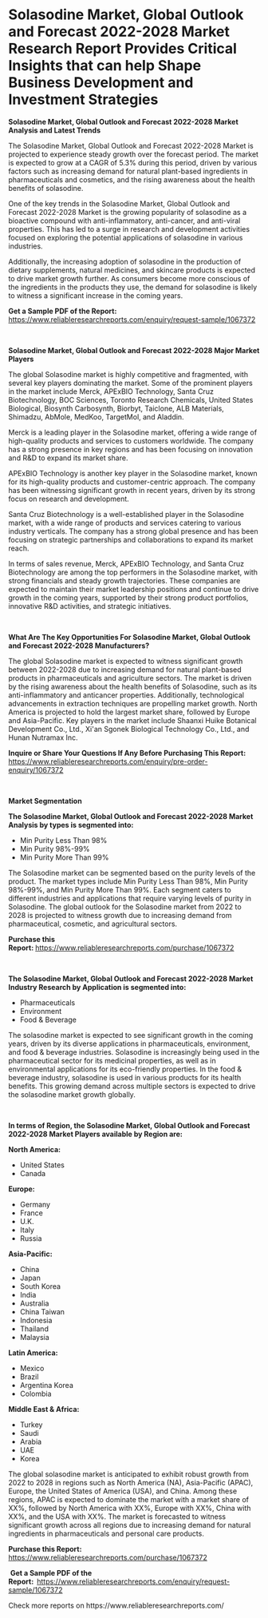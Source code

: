 <p><h1>Solasodine Market, Global Outlook and Forecast 2022-2028 Market Research Report Provides Critical Insights that can help Shape Business Development and Investment Strategies</h1></p><p><strong>Solasodine Market, Global Outlook and Forecast 2022-2028 Market Analysis and Latest Trends</strong></p>
<p><p>The Solasodine Market, Global Outlook and Forecast 2022-2028 Market is projected to experience steady growth over the forecast period. The market is expected to grow at a CAGR of 5.3% during this period, driven by various factors such as increasing demand for natural plant-based ingredients in pharmaceuticals and cosmetics, and the rising awareness about the health benefits of solasodine.</p><p>One of the key trends in the Solasodine Market, Global Outlook and Forecast 2022-2028 Market is the growing popularity of solasodine as a bioactive compound with anti-inflammatory, anti-cancer, and anti-viral properties. This has led to a surge in research and development activities focused on exploring the potential applications of solasodine in various industries.</p><p>Additionally, the increasing adoption of solasodine in the production of dietary supplements, natural medicines, and skincare products is expected to drive market growth further. As consumers become more conscious of the ingredients in the products they use, the demand for solasodine is likely to witness a significant increase in the coming years.</p></p>
<p><strong>Get a Sample PDF of the Report:&nbsp;</strong> <a href="https://www.reliableresearchreports.com/enquiry/request-sample/1067372">https://www.reliableresearchreports.com/enquiry/request-sample/1067372</a></p>
<p>&nbsp;</p>
<p><strong>Solasodine Market, Global Outlook and Forecast 2022-2028 Major Market Players</strong></p>
<p><p>The global Solasodine market is highly competitive and fragmented, with several key players dominating the market. Some of the prominent players in the market include Merck, APExBIO Technology, Santa Cruz Biotechnology, BOC Sciences, Toronto Research Chemicals, United States Biological, Biosynth Carbosynth, Biorbyt, Taiclone, ALB Materials, Shimadzu, AbMole, MedKoo, TargetMol, and Aladdin.</p><p>Merck is a leading player in the Solasodine market, offering a wide range of high-quality products and services to customers worldwide. The company has a strong presence in key regions and has been focusing on innovation and R&D to expand its market share.</p><p>APExBIO Technology is another key player in the Solasodine market, known for its high-quality products and customer-centric approach. The company has been witnessing significant growth in recent years, driven by its strong focus on research and development.</p><p>Santa Cruz Biotechnology is a well-established player in the Solasodine market, with a wide range of products and services catering to various industry verticals. The company has a strong global presence and has been focusing on strategic partnerships and collaborations to expand its market reach.</p><p>In terms of sales revenue, Merck, APExBIO Technology, and Santa Cruz Biotechnology are among the top performers in the Solasodine market, with strong financials and steady growth trajectories. These companies are expected to maintain their market leadership positions and continue to drive growth in the coming years, supported by their strong product portfolios, innovative R&D activities, and strategic initiatives.</p></p>
<p>&nbsp;</p>
<p><strong>What Are The Key Opportunities For Solasodine Market, Global Outlook and Forecast 2022-2028 Manufacturers?</strong></p>
<p><p>The global Solasodine market is expected to witness significant growth between 2022-2028 due to increasing demand for natural plant-based products in pharmaceuticals and agriculture sectors. The market is driven by the rising awareness about the health benefits of Solasodine, such as its anti-inflammatory and anticancer properties. Additionally, technological advancements in extraction techniques are propelling market growth. North America is projected to hold the largest market share, followed by Europe and Asia-Pacific. Key players in the market include Shaanxi Huike Botanical Development Co., Ltd., Xi'an Sgonek Biological Technology Co., Ltd., and Hunan Nutramax Inc.</p></p>
<p><strong>Inquire or Share Your Questions If Any Before Purchasing This Report:</strong> <a href="https://www.reliableresearchreports.com/enquiry/pre-order-enquiry/1067372">https://www.reliableresearchreports.com/enquiry/pre-order-enquiry/1067372</a></p>
<p>&nbsp;</p>
<p><strong>Market Segmentation</strong></p>
<p><strong>The Solasodine Market, Global Outlook and Forecast 2022-2028 Market Analysis by types is segmented into:</strong></p>
<p><ul><li>Min Purity Less Than 98%</li><li>Min Purity 98%-99%</li><li>Min Purity More Than 99%</li></ul></p>
<p><p>The Solasodine market can be segmented based on the purity levels of the product. The market types include Min Purity Less Than 98%, Min Purity 98%-99%, and Min Purity More Than 99%. Each segment caters to different industries and applications that require varying levels of purity in Solasodine. The global outlook for the Solasodine market from 2022 to 2028 is projected to witness growth due to increasing demand from pharmaceutical, cosmetic, and agricultural sectors.</p></p>
<p><strong>Purchase this Report:&nbsp;</strong><a href="https://www.reliableresearchreports.com/purchase/1067372">https://www.reliableresearchreports.com/purchase/1067372</a></p>
<p>&nbsp;</p>
<p><strong>The Solasodine Market, Global Outlook and Forecast 2022-2028 Market Industry Research by Application is segmented into:</strong></p>
<p><ul><li>Pharmaceuticals</li><li>Environment</li><li>Food & Beverage</li></ul></p>
<p><p>The solasodine market is expected to see significant growth in the coming years, driven by its diverse applications in pharmaceuticals, environment, and food & beverage industries. Solasodine is increasingly being used in the pharmaceutical sector for its medicinal properties, as well as in environmental applications for its eco-friendly properties. In the food & beverage industry, solasodine is used in various products for its health benefits. This growing demand across multiple sectors is expected to drive the solasodine market growth globally.</p></p>
<p>&nbsp;</p>
<p><strong>In terms of Region, the Solasodine Market, Global Outlook and Forecast 2022-2028 Market Players available by Region are:</strong></p>
<p>
    <p> <strong> North America: </strong>
        <ul>
            <li>United States</li>
            <li>Canada</li>
        </ul>
        </p> 
    <p> <strong> Europe: </strong>
        <ul>
            <li>Germany</li>
            <li>France</li>
            <li>U.K.</li>
            <li>Italy</li>
            <li>Russia</li>
        </ul>
        </p> 
    <p> <strong> Asia-Pacific: </strong>
        <ul>
            <li>China</li>
            <li>Japan</li>
            <li>South Korea</li>
            <li>India</li>
            <li>Australia</li>
            <li>China Taiwan</li>
            <li>Indonesia</li>
            <li>Thailand</li>
            <li>Malaysia</li>
        </ul>
        </p> 
    <p> <strong> Latin America: </strong>
        <ul>
            <li>Mexico</li>
            <li>Brazil</li>
            <li>Argentina Korea</li>
            <li>Colombia</li>
        </ul>
        </p> 
    <p> <strong> Middle East & Africa: </strong>
        <ul>
            <li>Turkey</li>
            <li>Saudi</li>
            <li>Arabia</li>
            <li>UAE</li>
            <li>Korea</li>
        </ul>
    </p>
    </p>
<p><p>The global solasodine market is anticipated to exhibit robust growth from 2022 to 2028 in regions such as North America (NA), Asia-Pacific (APAC), Europe, the United States of America (USA), and China. Among these regions, APAC is expected to dominate the market with a market share of XX%, followed by North America with XX%, Europe with XX%, China with XX%, and the USA with XX%. The market is forecasted to witness significant growth across all regions due to increasing demand for natural ingredients in pharmaceuticals and personal care products.</p></p>
<p><strong>Purchase this Report: </strong><a href="https://www.reliableresearchreports.com/purchase/1067372">https://www.reliableresearchreports.com/purchase/1067372</a></p>
<p>&nbsp;<strong>Get a Sample PDF of the Report:&nbsp;&nbsp;</strong><a href="https://www.reliableresearchreports.com/enquiry/request-sample/1067372">https://www.reliableresearchreports.com/enquiry/request-sample/1067372</a></p>
<p><strong></strong></p>
<p>Check more reports on https://www.reliableresearchreports.com/</p>